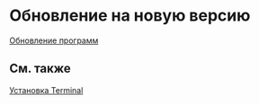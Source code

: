# Обновление на новую версию

[Обновление программ](../installer/update_apps.md)

## См. также

[Установка Terminal](installing_terminal.md)
